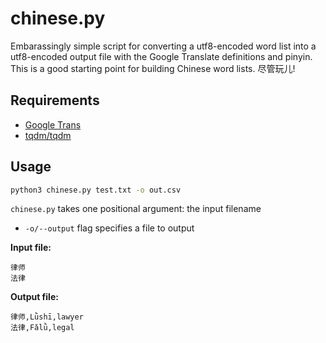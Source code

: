 # chinese.py

Embarassingly simple script for converting a utf8-encoded word list into a utf8-encoded output file with the Google Translate definitions and pinyin.  This is a good starting point for building Chinese word lists.  尽管玩儿!

## Requirements

* [Google Trans](https://pypi.org/project/googletrans/)
* [tqdm/tqdm](https://github.com/tqdm/tqdm)

## Usage

```cmd
python3 chinese.py test.txt -o out.csv
```

`chinese.py` takes one positional argument: the input filename
* `-o/--output` flag specifies a file to output

__Input file:__
```
律师
法律
```

__Output file:__
```
律师,Lǜshī,lawyer
法律,Fǎlǜ,legal
```

